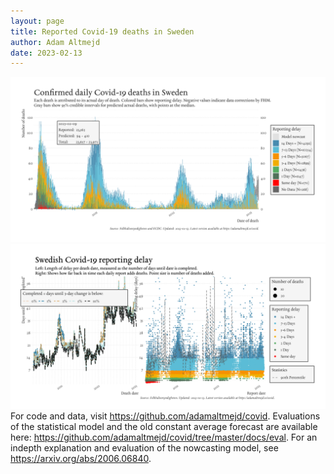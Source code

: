 ```yaml
---
layout: page
title: Reported Covid-19 deaths in Sweden
author: Adam Altmejd
date: 2023-02-13
---
```


![Graph of Swedish Covid-19 deaths with reporting delay.](deaths_lag_sweden_2023-02-13.png "Swedish Covid-19 deaths.")
![Graph of Swedish Covid-19 reporting delay in daily deaths.](lag_trend_sweden_2023-02-13.png "Trend in Swedish Covid-19 mortality reporting delay.")
For code and data, visit <https://github.com/adamaltmejd/covid>.
Evaluations of the statistical model and the old constant average forecast are available here: <https://github.com/adamaltmejd/covid/tree/master/docs/eval>.
For an indepth explanation and evaluation of the nowcasting model, see <https://arxiv.org/abs/2006.06840>.
